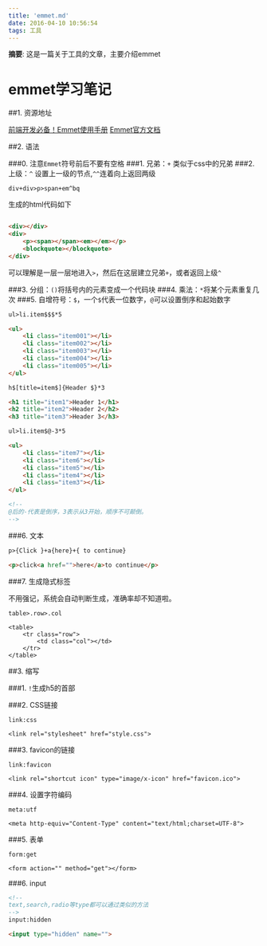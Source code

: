 ```yaml
---
title: 'emmet.md'
date: 2016-04-10 10:56:54
tags: 工具
---
```


__摘要__: 这是一篇关于工具的文章，主要介绍emmet
<!-- more -->
emmet学习笔记
=============

##1. 资源地址

[前端开发必备！Emmet使用手册](http://www.w3cplus.com/tools/emmet-cheat-sheet.html)
[Emmet官方文档](http://docs.emmet.io/cheat-sheet/)

##2. 语法

###0. 注意`Emmet`符号前后不要有空格
###1. 兄弟：`+` 类似于css中的兄弟
###2. 上级：`^` 设置上一级的节点,`^^`连着向上返回两级

```emmet
div+div>p>span+em^bq
```
生成的html代码如下
```html

<div></div>
<div>
	<p><span></span><em></em></p>
	<blockquote></blockquote>
</div>
```

可以理解是一层一层地进入`>`，然后在这层建立兄弟`+`，或者返回上级`^`

###3. 分组：`()`将括号内的元素变成一个代码块
###4. 乘法：`*`将某个元素重复几次
###5. 自增符号：`$`，一个`$`代表一位数字，`@`可以设置倒序和起始数字

```html
ul>li.item$$$*5

<ul>
	<li class="item001"></li>
	<li class="item002"></li>
	<li class="item003"></li>
	<li class="item004"></li>
	<li class="item005"></li>
</ul>
```

```html
h$[title=item$]{Header $}*3

<h1 title="item1">Header 1</h1>
<h2 title="item2">Header 2</h2>
<h3 title="item3">Header 3</h3>
```

```html
ul>li.item$@-3*5

<ul>
	<li class="item7"></li>
	<li class="item6"></li>
	<li class="item5"></li>
	<li class="item4"></li>
	<li class="item3"></li>
</ul>

<!--
@后的-代表是倒序，3表示从3开始，顺序不可颠倒。
-->
```

###6. 文本

```html
p>{Click }+a{here}+{ to continue}

<p>click<a href="">here</a>to continue</p>
```

###7. 生成隐式标签

不用强记，系统会自动判断生成，准确率却不知道啦。

```
table>.row>.col

<table>
	<tr class="row">
		<td class="col"></td>
	</tr>
</table>
```

##3. 缩写

###1. `!`生成h5的首部

###2. CSS链接

```
link:css

<link rel="stylesheet" href="style.css">
```
###3. favicon的链接

```
link:favicon

<link rel="shortcut icon" type="image/x-icon" href="favicon.ico">
```

###4. 设置字符编码

```
meta:utf

<meta http-equiv="Content-Type" content="text/html;charset=UTF-8">
```

###5. 表单

```
form:get

<form action="" method="get"></form>
```

###6. input

```html
<!--
text,search,radio等type都可以通过类似的方法
-->
input:hidden

<input type="hidden" name="">
```
